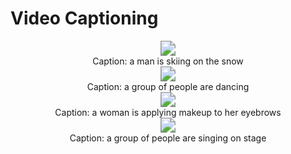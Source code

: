 # Video Captioning 

<div align=center><img src="videos\msrvtt\video8105.gif" style="zoom:150%;" /> </div>



<div align=center><center>Caption:  a man is skiing on the snow</center> </div>



<div align=center><img src="videos\msrvtt\video9462.gif" style="zoom:150%;" /></div>





<center> Caption: a group of people are dancing </center>

<div align=center><img src="videos\msrvtt\video9818.gif" style="zoom:150%;" />

<center> Caption: a woman is applying makeup to her eyebrows</center>

<div align=center><img src="videos\msrvtt\video9149.gif" style="zoom:150%;" /></div>



<center> Caption: a group of people are singing on stage </center>

